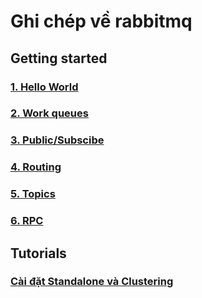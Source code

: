 # Ghi chép về rabbitmq

## Getting started

### [1. Hello World](https://github.com/meditechopen/meditech-ghichep-rabbitmq/blob/master/docs/gettingstarted/1.HelloWorld.md)
### [2. Work queues](https://github.com/meditechopen/meditech-ghichep-rabbitmq/blob/master/docs/gettingstarted/2.WorkQueues.md)
### [3. Public/Subscibe](https://github.com/meditechopen/meditech-ghichep-rabbitmq/blob/master/docs/gettingstarted/3.PublishSubscribe.md) 
### [4. Routing](https://github.com/meditechopen/meditech-ghichep-rabbitmq/blob/master/docs/gettingstarted/4.Routing.md)
### [5. Topics](https://github.com/meditechopen/meditech-ghichep-rabbitmq/blob/master/docs/gettingstarted/5.Topics.md)
### [6. RPC](https://github.com/meditechopen/meditech-ghichep-rabbitmq/blob/master/docs/gettingstarted/6.RPC.md)

## Tutorials
### [Cài đặt Standalone và Clustering](https://github.com/meditechopen/meditech-ghichep-rabbitmq/blob/master/docs/tutorials/README.md)